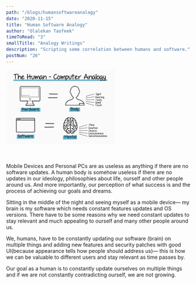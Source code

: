```yaml
---
path: "/blogs/humansoftwareanalogy"
date: "2020-11-15"
title: "Human Software Analogy"
author: "Olalekan Taofeek"
timeToRead: "3"
smallTitle: "Analogy Writings"
description: "Scripting some correlation between humans and software."
postNum: "26"
---
```


<img src="./cover_26.jpg"/>
<br/>
<br/>
<br/>

Mobile Devices and Personal PCs are as useless as anything if there are no software updates. A human body is somehow useless if there are no updates in our ideology, philosophies about life, ourself and other people around us. And more importantly, our perception of what success is and the process of achieving our goals and dreams.

Sitting in the middle of the night and seeing myself as a mobile device— my brain is my software which needs constant features updates and OS versions. There have to be some reasons why we need constant updates to stay relevant and much appealing to ourself and many other people around us.

We, humans, have to be constantly updating our software (brain) on multiple things and adding new features and security patches with good UI(because appearance tells how people should address us)— this is how we can be valuable to different users and stay relevant as time passes by.

Our goal as a human is to constantly update ourselves on multiple things and if we are not constantly contradicting ourself, we are not growing.
